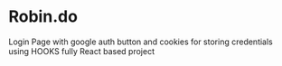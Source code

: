# Robin.do
Login Page with google auth button and cookies for storing credentials using HOOKS fully React based project
